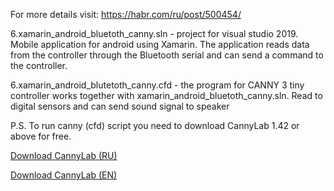 For more details visit: https://habr.com/ru/post/500454/

6.xamarin_android_bluetoth_canny.sln - project for visual studio 2019. Mobile application for android using Xamarin. The application reads data from the controller through the Bluetooth serial and can send a command to the controller.

6.xamarin_android_blutetoth_canny.cfd - the program for CANNY 3 tiny controller works together with xamarin_android_bluetoth_canny.sln. Read to digital sensors and can send sound signal to speaker

P.S. To run canny (cfd) script you need to download CannyLab 1.42 or above for free.
  
  [Download CannyLab (RU)](https://canny.ru/downloads/)  
  
  [Download CannyLab (EN)](https://www.cannylogic.com/downloads/)   
